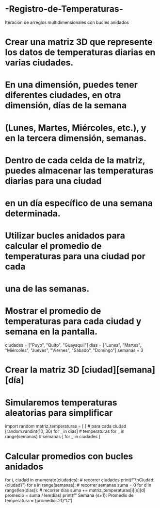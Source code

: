 # -Registro-de-Temperaturas-
 Iteración de arreglos multidimensionales con bucles anidados
# Crear una matriz 3D que represente los datos de temperaturas diarias en varias ciudades.
# En una dimensión, puedes tener diferentes ciudades, en otra dimensión, días de la semana
# (Lunes, Martes, Miércoles, etc.), y en la tercera dimensión, semanas.
# Dentro de cada celda de la matriz, puedes almacenar las temperaturas diarias para una ciudad
# en un día específico de una semana determinada.
# Utilizar bucles anidados para calcular el promedio de temperaturas para una ciudad por cada
# una de las semanas.
# Mostrar el promedio de temperaturas para cada ciudad y semana en la pantalla.
ciudades = ["Puyo", "Quito", "Guayaquil"]
dias = ["Lunes", "Martes", "Miércoles", "Jueves", "Viernes", "Sábado", "Domingo"]
semanas = 3

# Crear la matriz 3D [ciudad][semana][día]
# Simularemos temperaturas aleatorias para simplificar
import random
matriz_temperaturas = [
    [  # para cada ciudad
        [random.randint(10, 30) for _ in dias]  # temperaturas
        for _ in range(semanas)  # semanas
    ]
    for _ in ciudades
]
# Calcular promedios con bucles anidados
for i, ciudad in enumerate(ciudades):  # recorrer ciudades
    print(f"\nCiudad: {ciudad}")
    for s in range(semanas):  # recorrer semanas
        suma = 0
        for d in range(len(dias)):  # recorrer días
            suma += matriz_temperaturas[i][s][d]
        promedio = suma / len(dias)
        print(f"  Semana {s+1}: Promedio de temperatura = {promedio:.2f}°C")


